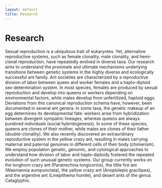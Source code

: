 ```yaml
---
layout: default
title: Research
---
```


# Research

Sexual reproduction is a ubiquitous trait of eukaryotes. Yet, alternative reproductive systems, such as female clonality, male clonality, and hemi-clonal reproduction, have repeatedly evolved in diverse taxa. Our research aims to understand the proximate and ultimate mechanisms underlying transitions between genetic systems in the highly diverse and ecologically successful ant family.
Ant societies are characterized by a reproductive division of labor between queen and worker females and a haplo-diploid sex-determination system. In most species, females are produced by sexual reproduction and develop into queens or workers depending on environmental factors, while males develop from unfertilized, haploid eggs. Deviations from this canonical reproduction schema have, however, been documented in several ant genera. In some taxa, the genetic makeup of an egg determines its developmental fate: workers arise from hybridization between divergent sympatric lineages, whereas queens are always purebred individuals (social hybridogenesis). In some of these species, queens are clones of their mother, while males are clones of their father (double-clonality). We also recently discovered an extraordinary reproductive system in the yellow crazy ant, resulting in males carrying maternal and paternal genomes in different cells of their body (chimerism). We employ population genetic, genomic, and cytological approaches to understand how division of labor and haplo-diploidy fostered the repeated evolution of such unusual genetic systems.
Our group currently works on the longhorn crazy ant (Paratrechina longicornis), the little fire ant (Wasmannia auropunctata), the yellow crazy ant (Anoplolepis gracilipes), and the argentine ant (Linepithema humile), and desert ants of the genus Cataglyphis.
